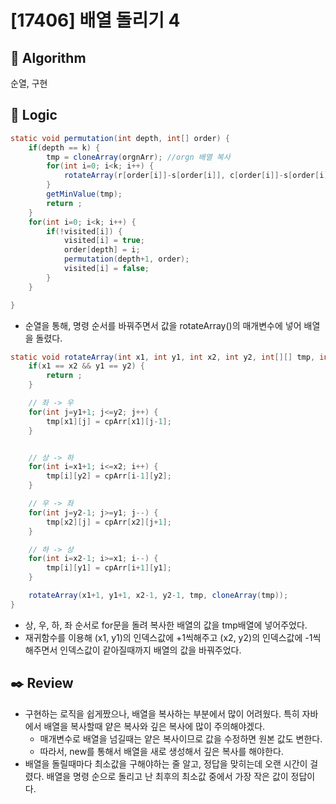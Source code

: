 # [17406] 배열 돌리기 4

## :pushpin: **Algorithm**

순열, 구현

## :round_pushpin: **Logic**

```java
static void permutation(int depth, int[] order) {
	if(depth == k) {			
		tmp = cloneArray(orgnArr); //orgn 배열 복사
		for(int i=0; i<k; i++) {
			rotateArray(r[order[i]]-s[order[i]], c[order[i]]-s[order[i]], r[order[i]]+s[order[i]], c[order[i]]+s[order[i]], tmp, cloneArray(tmp));
		}
		getMinValue(tmp);
		return ;
	}
	for(int i=0; i<k; i++) {
		if(!visited[i]) {
			visited[i] = true;
			order[depth] = i;
			permutation(depth+1, order);
			visited[i] = false;
		}
	}

}
```
- 순열을 통해, 명령 순서를 바꿔주면서 값을 rotateArray()의 매개변수에 넣어 배열을 돌렸다. 

```java
static void rotateArray(int x1, int y1, int x2, int y2, int[][] tmp, int[][] cpArr) {
	if(x1 == x2 && y1 == y2) {
		return ;
	}

	// 좌 -> 우
	for(int j=y1+1; j<=y2; j++) {
		tmp[x1][j] = cpArr[x1][j-1];
	}


	// 상 -> 하
	for(int i=x1+1; i<=x2; i++) {
		tmp[i][y2] = cpArr[i-1][y2];
	}

	// 우 -> 좌
	for(int j=y2-1; j>=y1; j--) {
		tmp[x2][j] = cpArr[x2][j+1];
	}

	// 하 -> 상
	for(int i=x2-1; i>=x1; i--) {
		tmp[i][y1] = cpArr[i+1][y1];
	}

	rotateArray(x1+1, y1+1, x2-1, y2-1, tmp, cloneArray(tmp));
}
```
- 상, 우, 하, 좌 순서로 for문을 돌려 복사한 배열의 값을 tmp배열에 넣어주었다.
- 재귀함수를 이용해 (x1, y1)의 인덱스값에 +1씩해주고 (x2, y2)의 인덱스값에 -1씩해주면서 인덱스값이 같아질때까지 배열의 값을 바꿔주었다.

## :black_nib: **Review**
- 구현하는 로직을 쉽게짰으나, 배열을 복사하는 부분에서 많이 어려웠다. 
  특히 자바에서 배열을 복사할때 얕은 복사와 깊은 복사에 많이 주의해야겠다.
  - 매개변수로 배열을 넘길때는 얕은 복사이므로 값을 수정하면 원본 값도 변한다.
  - 따라서, new를 통해서 배열을 새로 생성해서 깊은 복사를 해야한다.
- 배열을 돌릴때마다 최소값을 구해야하는 줄 알고, 정답을 맞히는데 오랜 시간이 걸렸다. 배열을 명령 순으로 돌리고 난 최후의 최소값 중에서 가장 작은 값이 정답이다.
